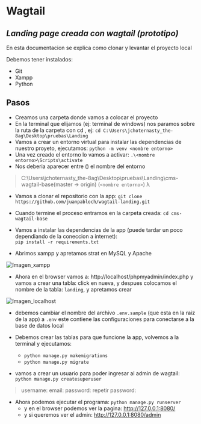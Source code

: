# Wagtail
## _Landing page creada con wagtail (prototipo)_

En esta documentacion se explica como clonar y levantar el proyecto local

Debemos tener instalados:
- Git
- Xampp
- Python

## Pasos

* Creamos una carpeta donde vamos a colocar el proyecto
* En la terminal que elijamos (ej: terminal de windows)  nos paramos sobre la ruta de la carpeta con cd <ruta>, ej: 
```cd C:\Users\jchoternasty_the-8ag\Desktop\pruebas\Landing``` 
* Vamos a crear un entorno virtual para instalar las dependencias de nuestro proyeto, ejecutamos: 
```python -m venv <nombre entorno>```
* Una vez creado el entorno lo vamos a activar: 
```.\<nombre entorno>\Scripts\activate```
* Nos deberia aparecer entre () el nombre del entorno

> C:\Users\jchoternasty_the-8ag\Desktop\pruebas\Landing\cms-wagtail-base(master -> origin)
> (`<nombre entorno>`) λ

* Vamos a clonar el repositorio con la app: 
```git clone https://github.com/juanpabloch/wagtail-landing.git```

* Cuando termine el proceso entramos en la carpeta creada: ```cd cms-wagtail-base```
* Vamos a instalar las dependencias de la app (puede tardar un poco dependiando de la coneccion a internet):  
```pip install -r requirements.txt```
* Abrimos xampp y apretamos strat en MySQL y Apache

![Imagen_xampp](./static/img/screen-xampp.png)

* Ahora en el browser vamos a: http://localhost/phpmyadmin/index.php
y vamos a crear una tabla: 
click en nueva, y despues colocamos el nombre de la tabla: `landing`, y apretamos crear

![Imagen_localhost](./static/img/screen-localhost.png)

* debemos cambiar el nombre del archivo `.env.sample` (que esta en la raiz de la app) a `.env` este contiene las configuraciones para conectarse a la base de datos local 

* Debemos crear las tablas para que funcione la app, volvemos a la terminal y ejecutamos: 
	- ```python manage.py makemigrations```
	- ```python manage.py migrate```

* vamos a crear un usuario para poder ingresar al admin de wagtail: 
```python manage.py createsuperuser```

> username:
> email: 
> password: 
> repetir password:

* Ahora podemos ejecutar el programa: `python manage.py runserver`
    * y en el browser podemos ver la pagina: http://127.0.0.1:8080/
    * y si queremos ver el admin: http://127.0.0.1:8080/admin
